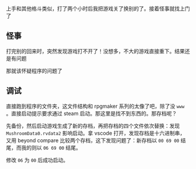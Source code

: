 上手和其他格斗类似，打了两个小时后我把游戏关了换别的了。接着怪事就找上门了

## 怪事

打完别的回来时，突然发现游戏打不开了！没想多，不大的游戏直接重下。结果还是有问题

那就该怀疑程序的问题了

## 调试

直接跑到程序的文件夹，这文件结构和 rpgmaker 系列的太像了吧，除了没 `www` 。直接启动提示要求通过 steam 启动。那这里是找不到东西的。那存档呢？

先备份，然后启动游戏生成了新的存档，再把存档的四个文件依次替换：发现 `MushroomData0.rvdata2` 影响启动。拿 vscode 打开，发现存档是十六进制串，又用 beyond compare 比较两个存档，这下发现问题了：新存档以 `00 69 00` 结尾，而我的则以 `06 69 00` 结尾。

修改 `06` 为 `00` 后成功启动。
